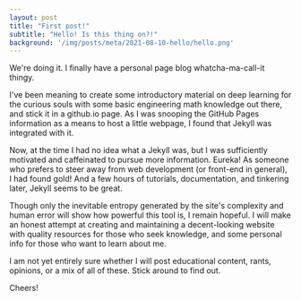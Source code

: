 ```yaml
---
layout: post
title: "First post!"
subtitle: "Hello! Is this thing on?!"
background: '/img/posts/meta/2021-08-10-hello/hello.png'
---
```


We're doing it. I finally have a personal page blog whatcha-ma-call-it thingy.

I've been meaning to create some introductory material on deep learning for the curious souls with some basic engineering math knowledge out there, and stick it in a github.io page. As I was snooping the GitHub Pages information as a means to host a little webpage, I found that Jekyll was integrated with it.

Now, at the time I had no idea what a Jekyll was, but I was sufficiently motivated and caffeinated to pursue more information. Eureka! As someone who prefers to steer away from web development (or front-end in general), I had found gold! And a few hours of tutorials, documentation, and tinkering later, Jekyll seems to be great.

Though only the inevitable entropy generated by the site's complexity and human error will show how powerful this tool is, I remain hopeful. I will make an honest attempt at creating and maintaining a decent-looking website with quality resources for those who seek knowledge, and some personal info for those who want to learn about me.

I am not yet entirely sure whether I will post educational content, rants, opinions, or a mix of all of these. Stick around to find out.

Cheers!